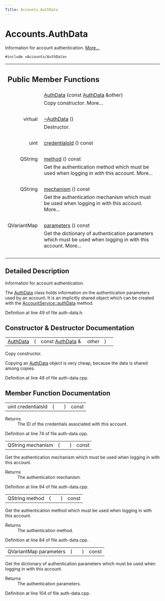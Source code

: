 ```yaml
---
Title: Accounts.AuthData
---
```


# Accounts.AuthData

<p>Information for account authentication.  
<a href="..//Accounts.AuthData.md#details">More...</a></p>
<p><code>#include &lt;Accounts/AuthData&gt;</code></p>
<table class="memberdecls">
<tr class="heading"><td colspan="2"><h2 class="groupheader">
Public Member Functions</h2></td></tr>
<tr class="memitem:aeba8fdc4a52c97afb61f49b9a4d6b9c4"><td class="memItemLeft" align="right" valign="top">&#160;</td><td class="memItemRight" valign="bottom"><a class="el" href="..//Accounts.AuthData.md#aeba8fdc4a52c97afb61f49b9a4d6b9c4">AuthData</a> (const <a class="el" href="..//Accounts.AuthData.md">AuthData</a> &amp;other)</td></tr>
<tr class="memdesc:aeba8fdc4a52c97afb61f49b9a4d6b9c4"><td class="mdescLeft">&#160;</td><td class="mdescRight">Copy constructor.  More...<br /></td></tr>
<tr class="separator:aeba8fdc4a52c97afb61f49b9a4d6b9c4"><td class="memSeparator" colspan="2">&#160;</td></tr>
<tr class="memitem:a5bbaeb60e91e492e40be40271b3f4194"><td class="memItemLeft" align="right" valign="top">
virtual&#160;</td><td class="memItemRight" valign="bottom"><a class="el" href="..//Accounts.AuthData.md#a5bbaeb60e91e492e40be40271b3f4194">~AuthData</a> ()</td></tr>
<tr class="memdesc:a5bbaeb60e91e492e40be40271b3f4194"><td class="mdescLeft">&#160;</td><td class="mdescRight">Destructor. <br /></td></tr>
<tr class="separator:a5bbaeb60e91e492e40be40271b3f4194"><td class="memSeparator" colspan="2">&#160;</td></tr>
<tr class="memitem:a9fe8b6778698b1949275326717f35b02"><td class="memItemLeft" align="right" valign="top">uint&#160;</td><td class="memItemRight" valign="bottom"><a class="el" href="..//Accounts.AuthData.md#a9fe8b6778698b1949275326717f35b02">credentialsId</a> () const </td></tr>
<tr class="separator:a9fe8b6778698b1949275326717f35b02"><td class="memSeparator" colspan="2">&#160;</td></tr>
<tr class="memitem:a47b45cea7d4fbacc4d751adaeb1e8d79"><td class="memItemLeft" align="right" valign="top">QString&#160;</td><td class="memItemRight" valign="bottom"><a class="el" href="..//Accounts.AuthData.md#a47b45cea7d4fbacc4d751adaeb1e8d79">method</a> () const </td></tr>
<tr class="memdesc:a47b45cea7d4fbacc4d751adaeb1e8d79"><td class="mdescLeft">&#160;</td><td class="mdescRight">Get the authentication method which must be used when logging in with this account.  More...<br /></td></tr>
<tr class="separator:a47b45cea7d4fbacc4d751adaeb1e8d79"><td class="memSeparator" colspan="2">&#160;</td></tr>
<tr class="memitem:aaff7a936205f9c8044c0093f6497c514"><td class="memItemLeft" align="right" valign="top">QString&#160;</td><td class="memItemRight" valign="bottom"><a class="el" href="..//Accounts.AuthData.md#aaff7a936205f9c8044c0093f6497c514">mechanism</a> () const </td></tr>
<tr class="memdesc:aaff7a936205f9c8044c0093f6497c514"><td class="mdescLeft">&#160;</td><td class="mdescRight">Get the authentication mechanism which must be used when logging in with this account.  More...<br /></td></tr>
<tr class="separator:aaff7a936205f9c8044c0093f6497c514"><td class="memSeparator" colspan="2">&#160;</td></tr>
<tr class="memitem:a149775212ebd051147314d4a3bfff30d"><td class="memItemLeft" align="right" valign="top">QVariantMap&#160;</td><td class="memItemRight" valign="bottom"><a class="el" href="..//Accounts.AuthData.md#a149775212ebd051147314d4a3bfff30d">parameters</a> () const </td></tr>
<tr class="memdesc:a149775212ebd051147314d4a3bfff30d"><td class="mdescLeft">&#160;</td><td class="mdescRight">Get the dictionary of authentication parameters which must be used when logging in with this account.  More...<br /></td></tr>
<tr class="separator:a149775212ebd051147314d4a3bfff30d"><td class="memSeparator" colspan="2">&#160;</td></tr>
</table>
<a name="details" id="details"></a><h2 class="groupheader">Detailed Description</h2>
<p>Information for account authentication. </p>
<p>The <a class="el" href="..//Accounts.AuthData.md" title="Information for account authentication. ">AuthData</a> class holds information on the authentication parameters used by an account. It is an implicitly shared object which can be created with the <a class="el" href="..//Accounts.AccountService.md#a49a9f7deccedeebacadc37ae01ac83ab" title="Read the authentication data stored in the account (merging the service-specific settings with the gl...">AccountService::authData</a> method. </p>
<p>Definition at line 49 of file auth-data.h.</p>
<h2 class="groupheader">Constructor &amp; Destructor Documentation</h2>
<table class="memname">
<tr>
<td class="memname"><a class="el" href="..//Accounts.AuthData.md">AuthData</a> </td>
<td>(</td>
<td class="paramtype">const <a class="el" href="..//Accounts.AuthData.md">AuthData</a> &amp;&#160;</td>
<td class="paramname"><em>other</em></td><td>)</td>
<td></td>
</tr>
</table>
<p>Copy constructor. </p>
<p>Copying an <a class="el" href="..//Accounts.AuthData.md" title="Information for account authentication. ">AuthData</a> object is very cheap, because the data is shared among copies. </p>
<p>Definition at line 48 of file auth-data.cpp.</p>
<h2 class="groupheader">Member Function Documentation</h2>
<table class="memname">
<tr>
<td class="memname">uint credentialsId </td>
<td>(</td>
<td class="paramname"></td><td>)</td>
<td> const</td>
</tr>
</table>
<dl class="section return"><dt>Returns</dt><dd>The ID of the credentials associated with this account. </dd></dl>
<p>Definition at line 74 of file auth-data.cpp.</p>
<table class="memname">
<tr>
<td class="memname">QString mechanism </td>
<td>(</td>
<td class="paramname"></td><td>)</td>
<td> const</td>
</tr>
</table>
<p>Get the authentication mechanism which must be used when logging in with this account. </p>
<dl class="section return"><dt>Returns</dt><dd>The authentication mechanism. </dd></dl>
<p>Definition at line 94 of file auth-data.cpp.</p>
<table class="memname">
<tr>
<td class="memname">QString method </td>
<td>(</td>
<td class="paramname"></td><td>)</td>
<td> const</td>
</tr>
</table>
<p>Get the authentication method which must be used when logging in with this account. </p>
<dl class="section return"><dt>Returns</dt><dd>The authentication method. </dd></dl>
<p>Definition at line 84 of file auth-data.cpp.</p>
<table class="memname">
<tr>
<td class="memname">QVariantMap parameters </td>
<td>(</td>
<td class="paramname"></td><td>)</td>
<td> const</td>
</tr>
</table>
<p>Get the dictionary of authentication parameters which must be used when logging in with this account. </p>
<dl class="section return"><dt>Returns</dt><dd>The authentication parameters. </dd></dl>
<p>Definition at line 104 of file auth-data.cpp.</p>
